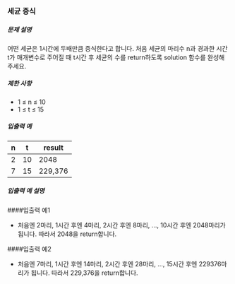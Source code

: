 ### 세균 증식

##### 문제 설명

어떤 세균은 1시간에 두배만큼 증식한다고 합니다. 처음 세균의 마리수 n과 경과한 시간 t가 매개변수로 주어질 때 t시간 후 세균의 수를 return하도록 solution 함수를 완성해주세요.

##### 제한 사항

- 1 ≤ n ≤ 10
- 1 ≤ t ≤ 15

##### 입출력 예

| n         | t  | result  |
|-----------|----|---------|
| 2         | 10 | 2048    |
| 7         | 15 | 229,376 |

##### 입출력 예 설명
####입출력 예1
- 처음엔 2마리, 1시간 후엔 4마리, 2시간 후엔 8마리, ..., 10시간 후엔 2048마리가 됩니다. 따라서 2048을 return합니다.

####입출력 예2
- 처음엔 7마리, 1시간 후엔 14마리, 2시간 후엔 28마리, ..., 15시간 후엔 229376마리가 됩니다. 따라서 229,376을 return합니다.